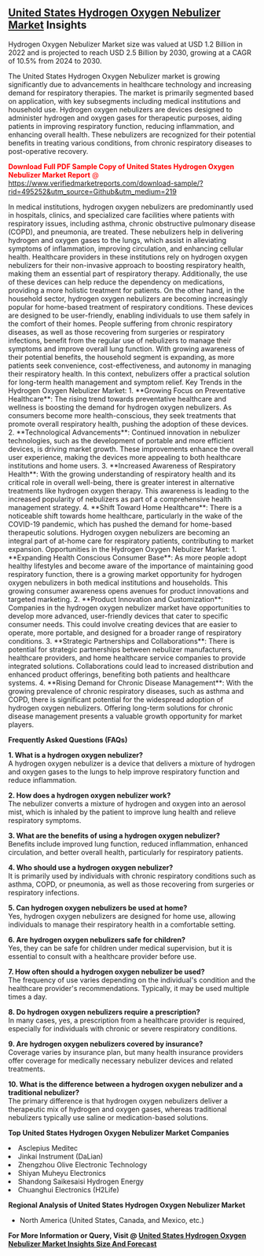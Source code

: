<h2><a href="https://www.verifiedmarketreports.com/download-sample/?rid=495252&amp;utm_source=Github&amp;utm_medium=219" target="_blank">United States Hydrogen Oxygen Nebulizer Market</a> Insights</h2><p>Hydrogen Oxygen Nebulizer Market size was valued at USD 1.2 Billion in 2022 and is projected to reach USD 2.5 Billion by 2030, growing at a CAGR of 10.5% from 2024 to 2030.</p><p><p>The United States Hydrogen Oxygen Nebulizer market is growing significantly due to advancements in healthcare technology and increasing demand for respiratory therapies. The market is primarily segmented based on application, with key subsegments including medical institutions and household use. Hydrogen oxygen nebulizers are devices designed to administer hydrogen and oxygen gases for therapeutic purposes, aiding patients in improving respiratory function, reducing inflammation, and enhancing overall health. These nebulizers are recognized for their potential benefits in treating various conditions, from chronic respiratory diseases to post-operative recovery. <p><span class=""><span style="color: #ff0000;"><strong>Download Full PDF Sample Copy of United States Hydrogen Oxygen Nebulizer Market Report</strong> @ </span><a href="https://www.verifiedmarketreports.com/download-sample/?rid=495252&amp;utm_source=Github&amp;utm_medium=219" target="_blank">https://www.verifiedmarketreports.com/download-sample/?rid=495252&amp;utm_source=Github&amp;utm_medium=219</a></span></p> In medical institutions, hydrogen oxygen nebulizers are predominantly used in hospitals, clinics, and specialized care facilities where patients with respiratory issues, including asthma, chronic obstructive pulmonary disease (COPD), and pneumonia, are treated. These nebulizers help in delivering hydrogen and oxygen gases to the lungs, which assist in alleviating symptoms of inflammation, improving circulation, and enhancing cellular health. Healthcare providers in these institutions rely on hydrogen oxygen nebulizers for their non-invasive approach to boosting respiratory health, making them an essential part of respiratory therapy. Additionally, the use of these devices can help reduce the dependency on medications, providing a more holistic treatment for patients. On the other hand, in the household sector, hydrogen oxygen nebulizers are becoming increasingly popular for home-based treatment of respiratory conditions. These devices are designed to be user-friendly, enabling individuals to use them safely in the comfort of their homes. People suffering from chronic respiratory diseases, as well as those recovering from surgeries or respiratory infections, benefit from the regular use of nebulizers to manage their symptoms and improve overall lung function. With growing awareness of their potential benefits, the household segment is expanding, as more patients seek convenience, cost-effectiveness, and autonomy in managing their respiratory health. In this context, nebulizers offer a practical solution for long-term health management and symptom relief. Key Trends in the Hydrogen Oxygen Nebulizer Market: 1. **Growing Focus on Preventative Healthcare**: The rising trend towards preventative healthcare and wellness is boosting the demand for hydrogen oxygen nebulizers. As consumers become more health-conscious, they seek treatments that promote overall respiratory health, pushing the adoption of these devices. 2. **Technological Advancements**: Continued innovation in nebulizer technologies, such as the development of portable and more efficient devices, is driving market growth. These improvements enhance the overall user experience, making the devices more appealing to both healthcare institutions and home users. 3. **Increased Awareness of Respiratory Health**: With the growing understanding of respiratory health and its critical role in overall well-being, there is greater interest in alternative treatments like hydrogen oxygen therapy. This awareness is leading to the increased popularity of nebulizers as part of a comprehensive health management strategy. 4. **Shift Toward Home Healthcare**: There is a noticeable shift towards home healthcare, particularly in the wake of the COVID-19 pandemic, which has pushed the demand for home-based therapeutic solutions. Hydrogen oxygen nebulizers are becoming an integral part of at-home care for respiratory patients, contributing to market expansion. Opportunities in the Hydrogen Oxygen Nebulizer Market: 1. **Expanding Health Conscious Consumer Base**: As more people adopt healthy lifestyles and become aware of the importance of maintaining good respiratory function, there is a growing market opportunity for hydrogen oxygen nebulizers in both medical institutions and households. This growing consumer awareness opens avenues for product innovations and targeted marketing. 2. **Product Innovation and Customization**: Companies in the hydrogen oxygen nebulizer market have opportunities to develop more advanced, user-friendly devices that cater to specific consumer needs. This could involve creating devices that are easier to operate, more portable, and designed for a broader range of respiratory conditions. 3. **Strategic Partnerships and Collaborations**: There is potential for strategic partnerships between nebulizer manufacturers, healthcare providers, and home healthcare service companies to provide integrated solutions. Collaborations could lead to increased distribution and enhanced product offerings, benefiting both patients and healthcare systems. 4. **Rising Demand for Chronic Disease Management**: With the growing prevalence of chronic respiratory diseases, such as asthma and COPD, there is significant potential for the widespread adoption of hydrogen oxygen nebulizers. Offering long-term solutions for chronic disease management presents a valuable growth opportunity for market players. <p><b>Frequently Asked Questions (FAQs)</b></p> <p><b>1. What is a hydrogen oxygen nebulizer?</b><br> A hydrogen oxygen nebulizer is a device that delivers a mixture of hydrogen and oxygen gases to the lungs to help improve respiratory function and reduce inflammation.</p> <p><b>2. How does a hydrogen oxygen nebulizer work?</b><br> The nebulizer converts a mixture of hydrogen and oxygen into an aerosol mist, which is inhaled by the patient to improve lung health and relieve respiratory symptoms.</p> <p><b>3. What are the benefits of using a hydrogen oxygen nebulizer?</b><br> Benefits include improved lung function, reduced inflammation, enhanced circulation, and better overall health, particularly for respiratory patients.</p> <p><b>4. Who should use a hydrogen oxygen nebulizer?</b><br> It is primarily used by individuals with chronic respiratory conditions such as asthma, COPD, or pneumonia, as well as those recovering from surgeries or respiratory infections.</p> <p><b>5. Can hydrogen oxygen nebulizers be used at home?</b><br> Yes, hydrogen oxygen nebulizers are designed for home use, allowing individuals to manage their respiratory health in a comfortable setting.</p> <p><b>6. Are hydrogen oxygen nebulizers safe for children?</b><br> Yes, they can be safe for children under medical supervision, but it is essential to consult with a healthcare provider before use.</p> <p><b>7. How often should a hydrogen oxygen nebulizer be used?</b><br> The frequency of use varies depending on the individual's condition and the healthcare provider's recommendations. Typically, it may be used multiple times a day.</p> <p><b>8. Do hydrogen oxygen nebulizers require a prescription?</b><br> In many cases, yes, a prescription from a healthcare provider is required, especially for individuals with chronic or severe respiratory conditions.</p> <p><b>9. Are hydrogen oxygen nebulizers covered by insurance?</b><br> Coverage varies by insurance plan, but many health insurance providers offer coverage for medically necessary nebulizer devices and related treatments.</p> <p><b>10. What is the difference between a hydrogen oxygen nebulizer and a traditional nebulizer?</b><br> The primary difference is that hydrogen oxygen nebulizers deliver a therapeutic mix of hydrogen and oxygen gases, whereas traditional nebulizers typically use saline or medication-based solutions.</p></p><p><strong>Top United States Hydrogen Oxygen Nebulizer Market Companies</strong></p><div data-test-id=""><p><li>Asclepius Meditec</li><li> Jinkai Instrument (DaLian)</li><li> Zhengzhou Olive Electronic Technology</li><li> Shiyan Muheyu Electronics</li><li> Shandong Saikesaisi Hydrogen Energy</li><li> Chuanghui Electronics (H2Life)</li></p><div><strong>Regional Analysis of&nbsp;United States Hydrogen Oxygen Nebulizer Market</strong></div><ul><li dir="ltr"><p dir="ltr">North America&nbsp;(United States, Canada, and Mexico, etc.)</p></li></ul><p><strong>For More Information or Query, Visit @&nbsp;</strong><strong><a href="https://www.verifiedmarketreports.com/product/hydrogen-oxygen-nebulizer-market/?utm_source=Github&amp;utm_medium=219" target="_blank">United States Hydrogen Oxygen Nebulizer Market Insights Size And Forecast</a></strong></p></div>
